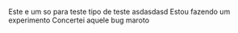 
Este e um  so para teste tipo de teste
asdasdasd
Estou fazendo um experimento
Concertei aquele bug maroto
